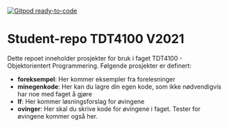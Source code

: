[![Gitpod ready-to-code](https://img.shields.io/badge/Gitpod-ready--to--code-blue?logo=gitpod)](https://gitpod.io/#https://github.com/Magssch/tdt4100-repo-fork-for-gitpod)

# Student-repo TDT4100 V2021

Dette repoet inneholder prosjekter for bruk i faget TDT4100 - Objektorientert Programmering.
Følgende prosjekter er definert:

- **foreksempel**: Her kommer eksempler fra forelesninger
- **minegenkode**: Her kan du lagre din egen kode, som ikke nødvendigvis har noe med faget å gjøre
- **lf**: Her kommer løsningsforslag for øvingene
- **ovinger**: Her skal du skrive kode for øvingene i faget. Tester for øvingene kommer også her.
